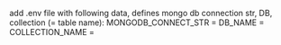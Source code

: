 add .env file with following data, defines mongo db connection str, DB, collection (= table name):
  MONGODB_CONNECT_STR =
  DB_NAME =
  COLLECTION_NAME =

